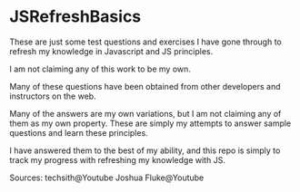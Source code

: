 # JSRefreshBasics
These are just some test questions and exercises I have gone through to refresh my knowledge in Javascript and JS principles.

I am not claiming any of this work to be my own.

Many of these questions have been obtained from other developers and instructors on the web.

Many of the answers are my own variations, but I am not claiming any of them as my own property. These are simply my attempts to answer sample questions and learn these principles.

I have answered them to the best of my ability, and this repo is simply to track my progress with refreshing my knowledge with JS.

Sources:
techsith@Youtube
Joshua Fluke@Youtube



